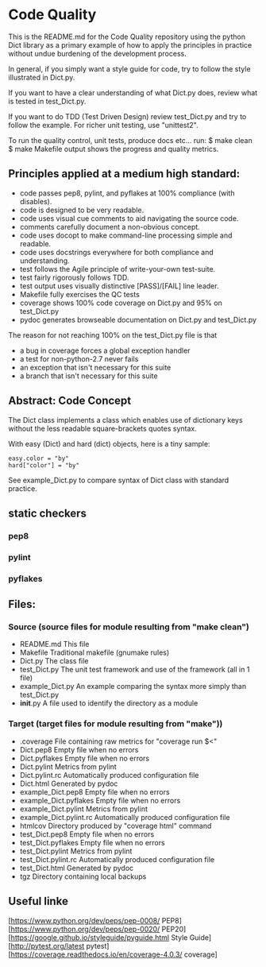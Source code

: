 # Code Quality

This is the README.md for the Code Quality repository
using the python Dict library as a primary example of
how to apply the principles in practice without undue
burdening of the development process.

In general, if you simply want a style guide for code,
try to follow the style illustrated in Dict.py.

If you want to have a clear understanding of what Dict.py does,
review what is tested in test_Dict.py.

If you want to do TDD (Test Driven Design)
review test_Dict.py and try to follow the example.
For richer unit testing, use "unittest2".

To run the quality control, unit tests, produce docs etc... run:
 $ make clean
 $ make
Makefile output shows the progress and quality metrics.

## Principles applied at a medium high standard:
* code passes pep8, pylint, and pyflakes at 100% compliance (with disables).
* code is designed to be very readable.
* code uses visual cue comments to aid navigating the source code.
* comments carefully document a non-obvious concept.
* code uses docopt to make command-line processing simple and readable.
* code uses docstrings everywhere for both compliance and understanding.
* test follows the Agile principle of write-your-own test-suite.
* test fairly rigorously follows TDD.
* test output uses visually distinctive [PASS]/[FAIL] line leader.
* Makefile fully exercises the QC tests
* coverage shows 100% code coverage on Dict.py and 95% on test_Dict.py
* pydoc generates browseable documentation on Dict.py and test_Dict.py

The reason for not reaching 100% on the test_Dict.py file is that
* a bug in coverage forces a global exception handler
* a test for non-python-2.7 never fails
* an exception that isn't necessary for this suite
* a branch that isn't necessary for this suite

## Abstract: Code Concept

The Dict class implements a class which enables use of dictionary keys
without the less readable square-brackets quotes syntax.

With easy (Dict) and hard (dict) objects, here is a tiny sample:

    easy.color = "by"
    hard["color"] = "by"

See example_Dict.py to compare syntax of Dict class with standard practice.

## static checkers

### pep8

### pylint

### pyflakes

## Files:
### Source (source files for module resulting from "make clean")
* README.md This file
* Makefile Traditional makefile (gnumake rules)
* Dict.py The class file
* test_Dict.py The unit test framework and use of the framework (all in 1 file)
* example_Dict.py An example comparing the syntax more simply than test_Dict.py
* __init__.py A file used to identify the directory as a module

### Target (target files for module resulting from "make"))
* .coverage                 File containing raw metrics for "coverage run $<"
* Dict.pep8                 Empty file when no errors
* Dict.pyflakes             Empty file when no errors
* Dict.pylint               Metrics from pylint
* Dict.pylint.rc            Automatically produced configuration file
* Dict.html                 Generated by pydoc
* example_Dict.pep8         Empty file when no errors
* example_Dict.pyflakes     Empty file when no errors
* example_Dict.pylint       Metrics from pylint
* example_Dict.pylint.rc    Automatically produced configuration file
* htmlcov                   Directory produced by "coverage html" command
* test_Dict.pep8            Empty file when no errors
* test_Dict.pyflakes        Empty file when no errors
* test_Dict.pylint          Metrics from pylint
* test_Dict.pylint.rc       Automatically produced configuration file
* test_Dict.html            Generated by pydoc
* tgz                       Directory containing local backups

## Useful linke
[https://www.python.org/dev/peps/pep-0008/ PEP8]
[https://www.python.org/dev/peps/pep-0020/ PEP20]
[https://google.github.io/styleguide/pyguide.html Style Guide]
[http://pytest.org/latest pytest]
[https://coverage.readthedocs.io/en/coverage-4.0.3/ coverage]
